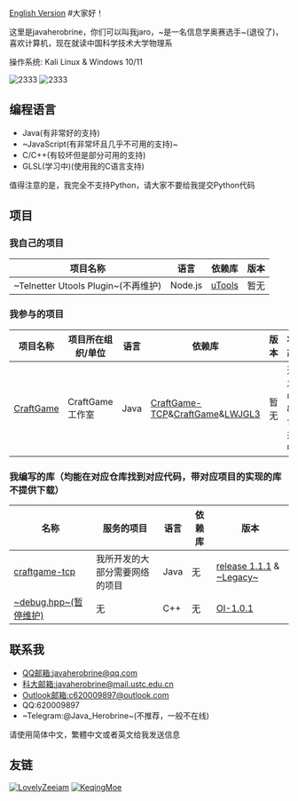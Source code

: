 [English Version](https://github.com/javaherobrine/javaherobrine/blob/main/README-en.md)
#大家好！ 

这里是javaherobrine，你们可以叫我jaro，~是一名信息学奥赛选手~(退役了)，喜欢计算机，现在就读中国科学技术大学物理系

操作系统: Kali Linux & Windows 10/11

![2333](https://github-readme-stats-89dq8p8qw.vercel.app/api/top-langs/?username=javaherobrine)
![2333](https://github-readme-stats-89dq8p8qw.vercel.app/api?username=javaherobrine&show_icons=true&count_private=true)

## 编程语言
- Java(有非常好的支持)
- ~JavaScript(有非常坏且几乎不可用的支持)~
- C/C++(有较坏但是部分可用的支持)
- GLSL(学习中)(使用我的C语言支持)

值得注意的是，我完全不支持Python，请大家不要给我提交Python代码

## 项目
### 我自己的项目
|项目名称|语言|依赖库|版本|
|-------|---|------|----|
|~Telnetter Utools Plugin~(不再维护)|Node.js|[uTools](https://u.tools)|暂无|
### 我参与的项目
|项目名称|项目所在组织/单位|语言|依赖库|版本|状态|
|-------|----------------|---|------|----|----|
|[CraftGame](https://github.com/javaherobrine/CraftGame)|CraftGame工作室|Java|[CraftGame-TCP](https://github.com/javaherobrine/craftgame-tcp-library)&[CraftGame](https://github.com/LovelyZeeiam/CraftGame)&[LWJGL3](https://www.lwjgl.org/)|暂无|开发中&合并中|
### 我编写的库（均能在对应仓库找到对应代码，带对应项目的实现的库不提供下载）
|名称|服务的项目|语言|依赖库|版本|
|-------------|------------------|------------------|----------|---------|
|[craftgame-tcp](https://github.com/javaherobrine/craftgame-tcp-library)|我所开发的大部分需要网络的项目|Java|无|[release 1.1.1](https://github.com/javaherobrine/craftgame-tcp-library/releases/tag/v1.1.1) & [~Legacy~](https://github.com/javaherobrine/craftgame-tcp-library/releases/tag/legacy-version)|
|[~debug.hpp~(暂停维护)](https://github.com/javaherobrine/OI)|无|C++|无|[OI-1.0.1](https://github.com/javaherobrine/OI/blob/main/debug.hpp)|

## 联系我
- [QQ邮箱:javaherobrine@qq.com](mailto:javaherobrine@qq.com)
- [科大邮箱:javaherobrine@mail.ustc.edu.cn](mailto:javaherobrine@mail.ustc.edu.cn)
- [Outlook邮箱:c620009897@outlook.com](mailto:c620009897@outlook.com)
- QQ:620009897
- ~Telegram:@Java_Herobrine~(不推荐，一般不在线)

请使用简体中文，繁體中文或者英文给我发送信息

## 友链
[![LovelyZeeiam](https://avatars.githubusercontent.com/u/37842325?v=4)](https://github.com/LovelyZeeiam)
[![KeqingMoe](https://avatars.githubusercontent.com/u/59642397?v=4)](https://github.com/KeqingMoe)
